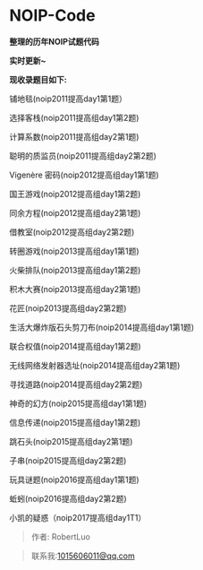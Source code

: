 # NOIP-Code

**整理的历年NOIP试题代码**

**实时更新~**

**现收录题目如下:**

铺地毯(noip2011提高day1第1题）

选择客栈(noip2011提高组day1第2题)

计算系数(noip2011提高组day2第1题)

聪明的质监员(noip2011提高组day2第2题)

Vigenère 密码(noip2012提高组day1第1题)

国王游戏(noip2012提高组day1第2题)

同余方程(noip2012提高组day2第1题)

借教室(noip2012提高组day2第2题)

转圈游戏(noip2013提高组day1第1题)

火柴排队(noip2013提高组day1第2题)

积木大赛(noip2013提高组day2第1题)

花匠(noip2013提高组day2第2题)

生活大爆炸版石头剪刀布(noip2014提高组day1第1题)

联合权值(noip2014提高组day1第2题)

无线网络发射器选址(noip2014提高组day2第1题)

寻找道路(noip2014提高组day2第2题)

神奇的幻方(noip2015提高组day1第1题)

信息传递(noip2015提高组day1第2题)

跳石头(noip2015提高组day2第1题)

子串(noip2015提高组day2第2题)

玩具谜题(noip2016提高组day1第1题)

蚯蚓(noip2016提高组day2第2题)

小凯的疑惑（noip2017提高组day1T1）

>作者: RobertLuo

>联系我:1015606011@qq.com